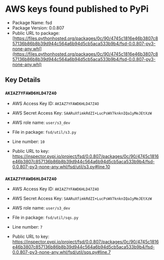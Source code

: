 # AWS keys found published to PyPi

* Package Name: fsd
* Package Version: 0.0.807
* Public URL to package: [https://files.pythonhosted.org/packages/0c/90/4745c1816e46b3807c857136b86b8b39d944c564a6b94d5cb5aca533b9b4/fsd-0.0.807-py3-none-any.whl](https://files.pythonhosted.org/packages/0c/90/4745c1816e46b3807c857136b86b8b39d944c564a6b94d5cb5aca533b9b4/fsd-0.0.807-py3-none-any.whl)

## Key Details

### `AKIAZ7YFAWD6HLD47Z4O`

* AWS Access Key ID: `AKIAZ7YFAWD6HLD47Z4O`
* AWS Secret Access Key: `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` 
* AWS role name: `user/s3_dev`
* File in package: `fsd/util/s3.py`
* Line number: `10`

* Public URL to key: https://inspector.pypi.io/project/fsd/0.0.807/packages/0c/90/4745c1816e46b3807c857136b86b8b39d944c564a6b94d5cb5aca533b9b4/fsd-0.0.807-py3-none-any.whl/fsd/util/s3.py#line.10



### `AKIAZ7YFAWD6HLD47Z4O`

* AWS Access Key ID: `AKIAZ7YFAWD6HLD47Z4O`
* AWS Secret Access Key: `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` 
* AWS role name: `user/s3_dev`
* File in package: `fsd/util/sqs.py`
* Line number: `7`

* Public URL to key: https://inspector.pypi.io/project/fsd/0.0.807/packages/0c/90/4745c1816e46b3807c857136b86b8b39d944c564a6b94d5cb5aca533b9b4/fsd-0.0.807-py3-none-any.whl/fsd/util/sqs.py#line.7


